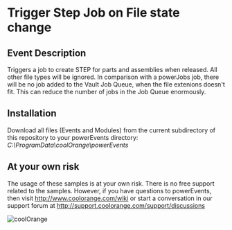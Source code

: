 # Trigger Step Job on File state change

## Event Description
Triggers a job to create STEP for parts and assemblies when released. All other file types will be ignored.
In comparison with a powerJobs job, there will be no job added to the Vault Job Queue, when the file extenions doesn't fit. This can reduce the number of jobs in the Job Queue enormously. 

## Installation
Download all files (Events and Modules) from the current subdirectory of this repository to your powerEvents directory: *C:\ProgramData\coolOrange\powerEvents*

## At your own risk
The usage of these samples is at your own risk. There is no free support related to the samples. However, if you have questions to powerEvents, then visit http://www.coolorange.com/wiki or start a conversation in our support forum at http://support.coolorange.com/support/discussions

![coolOrange](https://user-images.githubusercontent.com/36075173/46519882-4b518880-c87a-11e8-8dab-dffe826a9630.png)
